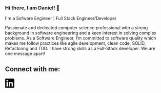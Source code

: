 ### Hi there, I am Daniel! 👋
I'm a Sofware Engineer | Full Stack Engineer/Developer

Passionate and dedicated computer science professional with a strong background in software
engineering and a keen interest in solving complex problems. As a Software Engineer, I’m
committed to software quality which makes me follow practices like agile development, clean
code, SOLID, Refactoring and TDD. I have strong skills as a Full-Stack developer. We are
one message apart!

## Connect with me:
<a href="https://www.linkedin.com/in/daniel-aguilar-b51a88193/" target="_blank">
  <img src="./img/linkedin.svg" alt="LinkedIn" width="30">
</a> 



<!--
**DanAg278/DanAg278** is a ✨ _special_ ✨ repository because its `README.md` (this file) appears on your GitHub profile.

Here are some ideas to get you started:

- 🔭 I’m currently working on ...
- 🌱 I’m currently learning ...
- 👯 I’m looking to collaborate on ...
- 🤔 I’m looking for help with ...
- 💬 Ask me about ...
- 📫 How to reach me: ...
- 😄 Pronouns: ...
- ⚡ Fun fact: ...
-->
